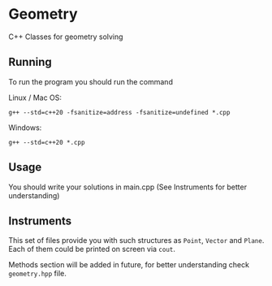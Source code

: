 # Geometry
C++ Classes for geometry solving

## Running

To run the program you should run the command

Linux / Mac OS:
```
g++ --std=c++20 -fsanitize=address -fsanitize=undefined *.cpp
```

Windows:
```
g++ --std=c++20 *.cpp
```

## Usage

You should write your solutions in main.cpp (See Instruments for better understanding)

## Instruments

This set of files provide you with such structures as `Point`, `Vector` and `Plane`. Each of them could be printed on screen via `cout`.

Methods section will be added in future, for better understanding check `geometry.hpp` file.
  
